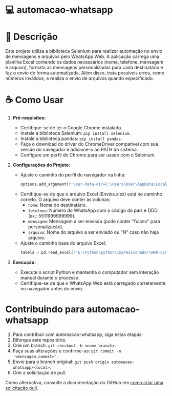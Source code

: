 # 💻 automacao-whatsapp

# 📕 Descrição
Este projeto utiliza a biblioteca Selenium para realizar automação no envio de mensagens e arquivos pelo WhatsApp Web. A aplicação carrega uma planilha Excel contendo os dados necessários (nome, telefone, mensagem e arquivo), formata as mensagens personalizadas para cada destinatário e faz o envio de forma automatizada. Além disso, trata possíveis erros, como números inválidos, e realiza o envio de arquivos quando especificado.

# ☕ Como Usar
1. **Pré-requisitos:**
   - Certifique-se de ter o Google Chrome instalado.
   - Instale a biblioteca Selenium: `pip install selenium`.
   - Instale a biblioteca pandas: `pip install pandas`.
   - Faça o download do driver do ChromeDriver compatível com sua versão do navegador e adicione-o ao PATH do sistema.
   - Configure um perfil do Chrome para ser usado com o Selenium.

2. **Configurações do Projeto:**
   - Ajuste o caminho do perfil do navegador na linha: 
     ```python
     options.add_argument(r'user-data-dir=C:\Users\User\AppData\Local\Google\Chrome\User Data\Profile Selenium')
     ```
   - Certifique-se de que o arquivo Excel (Envios.xlsx) está no caminho correto. O arquivo deve conter as colunas:
     - `nome`: Nome do destinatário.
     - `telefone`: Número do WhatsApp com o código do país e DDD (ex.: 5511999999999).
     - `mensagem`: Mensagem a ser enviada (pode conter "fulano" para personalização).
     - `arquivo`: Nome do arquivo a ser enviado ou "N" caso não haja arquivo.
   - Ajuste o caminho base do arquivo Excel:
     ```python
     tabela = pd.read_excel(r'E:\Python\python\Impressionador\Web-Scraping Selenium\Arquivos\Envios.xlsx')
     ```

3. **Execução:**
   - Execute o script Python e mantenha o computador sem interação manual durante o processo.
   - Certifique-se de que o WhatsApp Web está carregado corretamente no navegador antes do envio.

# Contribuindo para automacao-whatsapp
1. Para contribuir com automacao-whatsapp, siga estas etapas:
2. Bifurque este repositório.
3. Crie um branch: `git checkout -b <nome_branch>`.
4. Faça suas alterações e confirme-as: `git commit -m '<mensagem_commit>'`.
5. Envie para o branch original: `git push origin automacao-whatsapp/<local>`.
6. Crie a solicitação de pull.

Como alternativa, consulte a documentação do GitHub em [como criar uma solicitação pull](https://help.github.com/en/github/collaborating-with-issues-and-pull-requests/creating-a-pull-request).
